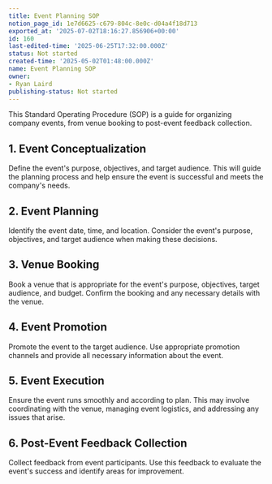 ```yaml
---
title: Event Planning SOP
notion_page_id: 1e7d6625-c679-804c-8e0c-d04a4f18d713
exported_at: '2025-07-02T18:16:27.856906+00:00'
id: 160
last-edited-time: '2025-06-25T17:32:00.000Z'
status: Not started
created-time: '2025-05-02T01:48:00.000Z'
name: Event Planning SOP
owner:
- Ryan Laird
publishing-status: Not started
---
```


This Standard Operating Procedure (SOP) is a guide for organizing company events, from venue booking to post-event feedback collection.

## 1. Event Conceptualization

Define the event's purpose, objectives, and target audience. This will guide the planning process and help ensure the event is successful and meets the company's needs.

<!-- Unsupported block type: callout -->

<!-- Unsupported block type: table -->

## 2. Event Planning

Identify the event date, time, and location. Consider the event's purpose, objectives, and target audience when making these decisions.

<!-- Unsupported block type: callout -->

<!-- Unsupported block type: table -->

## 3. Venue Booking

Book a venue that is appropriate for the event's purpose, objectives, target audience, and budget. Confirm the booking and any necessary details with the venue.

<!-- Unsupported block type: callout -->

<!-- Unsupported block type: table -->

## 4. Event Promotion

Promote the event to the target audience. Use appropriate promotion channels and provide all necessary information about the event.

## 5. Event Execution

Ensure the event runs smoothly and according to plan. This may involve coordinating with the venue, managing event logistics, and addressing any issues that arise.

<!-- Unsupported block type: callout -->

<!-- Unsupported block type: table -->

## 6. Post-Event Feedback Collection

Collect feedback from event participants. Use this feedback to evaluate the event's success and identify areas for improvement.

<!-- Unsupported block type: callout -->

<!-- Unsupported block type: table -->